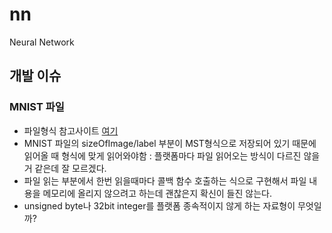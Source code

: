 # nn
Neural Network





## 개발 이슈

### MNIST 파일

- 파일형식 참고사이트 [여기](<http://daddynkidsmakers.blogspot.com/2017/06/hello-world-mnist.html>)
- MNIST 파일의 sizeOfImage/label 부분이 MST형식으로 저장되어 있기 때문에 읽어올 때 형식에 맞게 읽어와야함 : 플랫폼마다 파일 읽어오는 방식이 다르진 않을거 같은데 잘 모르겠다.
- 파일 읽는 부분에서 한번 읽을때마다 콜백 함수 호출하는 식으로 구현해서 파일 내용을 메모리에 올리지 않으려고 하는데 괜찮은지 확신이 들진 않는다.
- unsigned byte나 32bit integer를 플랫폼 종속적이지 않게 하는 자료형이 무엇일까?